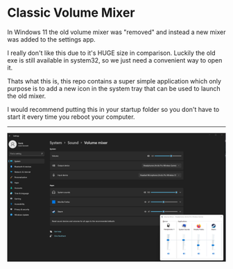 # Classic Volume Mixer
In Windows 11 the old volume mixer was "removed" and instead a new mixer was added to the settings app.

I really don't like this due to it's HUGE size in comparison. Luckily the old exe is still available in system32, so we just need a convenient way to open it. 

Thats what this is, this repo contains a super simple application which only purpose is to add a new icon in the system tray that can be used to launch the old mixer.

I would recommend putting this in your startup folder so you don't have to start it every time you reboot your computer.

-----

![Screenshot](size.png)
